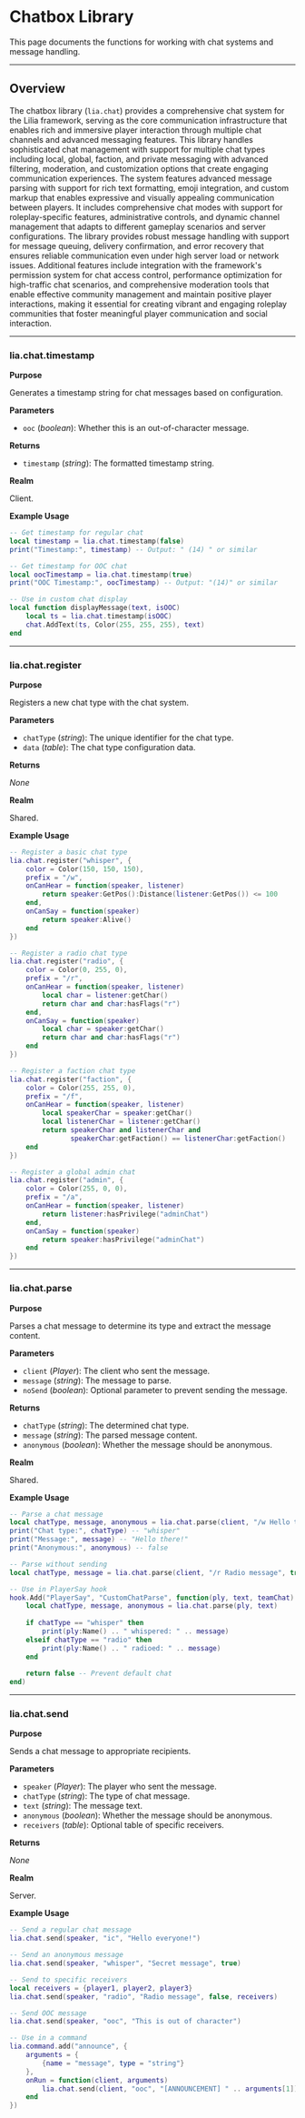 # Chatbox Library

This page documents the functions for working with chat systems and message handling.

---

## Overview

The chatbox library (`lia.chat`) provides a comprehensive chat system for the Lilia framework, serving as the core communication infrastructure that enables rich and immersive player interaction through multiple chat channels and advanced messaging features. This library handles sophisticated chat management with support for multiple chat types including local, global, faction, and private messaging with advanced filtering, moderation, and customization options that create engaging communication experiences. The system features advanced message parsing with support for rich text formatting, emoji integration, and custom markup that enables expressive and visually appealing communication between players. It includes comprehensive chat modes with support for roleplay-specific features, administrative controls, and dynamic channel management that adapts to different gameplay scenarios and server configurations. The library provides robust message handling with support for message queuing, delivery confirmation, and error recovery that ensures reliable communication even under high server load or network issues. Additional features include integration with the framework's permission system for chat access control, performance optimization for high-traffic chat scenarios, and comprehensive moderation tools that enable effective community management and maintain positive player interactions, making it essential for creating vibrant and engaging roleplay communities that foster meaningful player communication and social interaction.

---

### lia.chat.timestamp

**Purpose**

Generates a timestamp string for chat messages based on configuration.

**Parameters**

* `ooc` (*boolean*): Whether this is an out-of-character message.

**Returns**

* `timestamp` (*string*): The formatted timestamp string.

**Realm**

Client.

**Example Usage**

```lua
-- Get timestamp for regular chat
local timestamp = lia.chat.timestamp(false)
print("Timestamp:", timestamp) -- Output: " (14) " or similar

-- Get timestamp for OOC chat
local oocTimestamp = lia.chat.timestamp(true)
print("OOC Timestamp:", oocTimestamp) -- Output: "(14)" or similar

-- Use in custom chat display
local function displayMessage(text, isOOC)
    local ts = lia.chat.timestamp(isOOC)
    chat.AddText(ts, Color(255, 255, 255), text)
end
```

---

### lia.chat.register

**Purpose**

Registers a new chat type with the chat system.

**Parameters**

* `chatType` (*string*): The unique identifier for the chat type.
* `data` (*table*): The chat type configuration data.

**Returns**

*None*

**Realm**

Shared.

**Example Usage**

```lua
-- Register a basic chat type
lia.chat.register("whisper", {
    color = Color(150, 150, 150),
    prefix = "/w",
    onCanHear = function(speaker, listener)
        return speaker:GetPos():Distance(listener:GetPos()) <= 100
    end,
    onCanSay = function(speaker)
        return speaker:Alive()
    end
})

-- Register a radio chat type
lia.chat.register("radio", {
    color = Color(0, 255, 0),
    prefix = "/r",
    onCanHear = function(speaker, listener)
        local char = listener:getChar()
        return char and char:hasFlags("r")
    end,
    onCanSay = function(speaker)
        local char = speaker:getChar()
        return char and char:hasFlags("r")
    end
})

-- Register a faction chat type
lia.chat.register("faction", {
    color = Color(255, 255, 0),
    prefix = "/f",
    onCanHear = function(speaker, listener)
        local speakerChar = speaker:getChar()
        local listenerChar = listener:getChar()
        return speakerChar and listenerChar and 
               speakerChar:getFaction() == listenerChar:getFaction()
    end
})

-- Register a global admin chat
lia.chat.register("admin", {
    color = Color(255, 0, 0),
    prefix = "/a",
    onCanHear = function(speaker, listener)
        return listener:hasPrivilege("adminChat")
    end,
    onCanSay = function(speaker)
        return speaker:hasPrivilege("adminChat")
    end
})
```

---

### lia.chat.parse

**Purpose**

Parses a chat message to determine its type and extract the message content.

**Parameters**

* `client` (*Player*): The client who sent the message.
* `message` (*string*): The message to parse.
* `noSend` (*boolean*): Optional parameter to prevent sending the message.

**Returns**

* `chatType` (*string*): The determined chat type.
* `message` (*string*): The parsed message content.
* `anonymous` (*boolean*): Whether the message should be anonymous.

**Realm**

Shared.

**Example Usage**

```lua
-- Parse a chat message
local chatType, message, anonymous = lia.chat.parse(client, "/w Hello there!")
print("Chat type:", chatType) -- "whisper"
print("Message:", message) -- "Hello there!"
print("Anonymous:", anonymous) -- false

-- Parse without sending
local chatType, message = lia.chat.parse(client, "/r Radio message", true)

-- Use in PlayerSay hook
hook.Add("PlayerSay", "CustomChatParse", function(ply, text, teamChat)
    local chatType, message, anonymous = lia.chat.parse(ply, text)
    
    if chatType == "whisper" then
        print(ply:Name() .. " whispered: " .. message)
    elseif chatType == "radio" then
        print(ply:Name() .. " radioed: " .. message)
    end
    
    return false -- Prevent default chat
end)
```

---

### lia.chat.send

**Purpose**

Sends a chat message to appropriate recipients.

**Parameters**

* `speaker` (*Player*): The player who sent the message.
* `chatType` (*string*): The type of chat message.
* `text` (*string*): The message text.
* `anonymous` (*boolean*): Whether the message should be anonymous.
* `receivers` (*table*): Optional table of specific receivers.

**Returns**

*None*

**Realm**

Server.

**Example Usage**

```lua
-- Send a regular chat message
lia.chat.send(speaker, "ic", "Hello everyone!")

-- Send an anonymous message
lia.chat.send(speaker, "whisper", "Secret message", true)

-- Send to specific receivers
local receivers = {player1, player2, player3}
lia.chat.send(speaker, "radio", "Radio message", false, receivers)

-- Send OOC message
lia.chat.send(speaker, "ooc", "This is out of character")

-- Use in a command
lia.command.add("announce", {
    arguments = {
        {name = "message", type = "string"}
    },
    onRun = function(client, arguments)
        lia.chat.send(client, "ooc", "[ANNOUNCEMENT] " .. arguments[1])
    end
})
```
